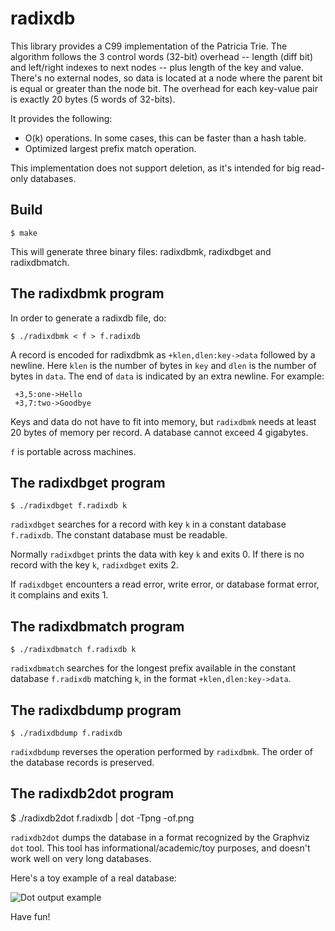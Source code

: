 radixdb
=======

This library provides a C99 implementation of the Patricia Trie.  The algorithm
follows the 3 control words (32-bit) overhead -- length (diff bit) and
left/right indexes to next nodes -- plus length of the key and value. There's
no external nodes, so data is located at a node where the parent bit is equal
or greater than the node bit.  The overhead for each key-value pair is exactly
20 bytes (5 words of 32-bits).

It provides the following:
 * O(k) operations. In some cases, this can be faster than a hash table.
 * Optimized largest prefix match operation.

This implementation does not support deletion, as it's intended for big
read-only databases.

Build
-----

    $ make

This will generate three binary files: radixdbmk, radixdbget and radixdbmatch.

The radixdbmk program
---------------------

In order to generate a radixdb file, do:

    $ ./radixdbmk < f > f.radixdb

A record is encoded for radixdbmk as `+klen,dlen:key->data` followed by a
newline. Here `klen` is the number of bytes in `key` and `dlen` is the number
of bytes in `data`. The end of `data` is indicated by an extra newline. For
example:

     +3,5:one->Hello
     +3,7:two->Goodbye

Keys and data do not have to fit into memory, but `radixdbmk` needs at least 20
bytes of memory per record. A database cannot exceed 4 gigabytes.

`f` is portable across machines.


The radixdbget program
----------------------

    $ ./radixdbget f.radixdb k

`radixdbget` searches for a record with key `k` in a constant database
`f.radixdb`. The constant database must be readable.

Normally `radixdbget` prints the data with key `k` and exits 0. If there is no
record with the key `k`, `radixdbget` exits 2.

If `radixdbget` encounters a read error, write error, or database format error,
it complains and exits 1.


The radixdbmatch program
------------------------

    $ ./radixdbmatch f.radixdb k

`radixdbmatch` searches for the longest prefix available in the constant
database `f.radixdb` matching `k`, in the format `+klen,dlen:key->data`.


The radixdbdump program
-----------------------

    $ ./radixdbdump f.radixdb

`radixdbdump` reverses the operation performed by `radixdbmk`.  The order of
the database records is preserved.


The radixdb2dot program
-----------------------

  $ ./radixdb2dot f.radixdb | dot -Tpng -of.png

`radixdb2dot` dumps the database in a format recognized by the Graphviz `dot`
tool.  This tool has informational/academic/toy purposes, and doesn't work well
on very long databases.

Here's a toy example of a real database:

![Dot output example](https://raw.githubusercontent.com/balena/radixdb/master/example.png)


Have fun!
